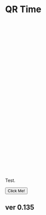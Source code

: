 <script src="jquery.min.js"></script>
<script src="qrcode.js"></script>
<style>
        #qrcode{
            height: 400px;
            width: 400px;
            margin: 40px;
        }
        div{
            height: 400px;
            width: 400px;
            margin: 40px;
            display: inline-block;
        }
</style>
# QR Time

<div id="qrcode"></div>

<p id="demo">Test.</p>

<button type="button" onclick='document.getElementById("demo").innerHTML = "Hello"'>Click Me!</button>

<script>
var qrcode = new QRCode(document.getElementById("qrcode"), 
    {
      text : "GP",
      width : 400,
      height : 400,
      correctLevel : QRCode.CorrectLevel.M
    });
</script>


## ver 0.135
